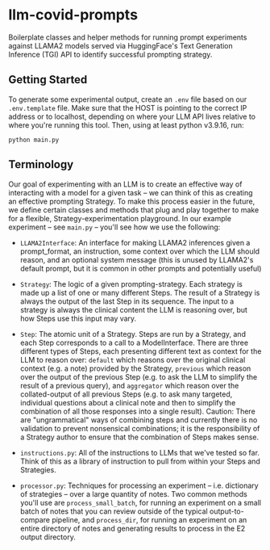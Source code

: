 # llm-covid-prompts

Boilerplate classes and helper methods for running prompt experiments against LLAMA2 models served via
HuggingFace's Text Generation Inference (TGI) API to identify successful prompting strategy.

## Getting Started

To generate some experimental output, create an `.env` file based on our `.env.template` file. Make
sure that the HOST is pointing to the correct IP address or to localhost, depending on where your
LLM API lives relative to where you're running this tool. Then, using at least python v3.9.16, run:

```shell
python main.py
```

## Terminology

Our goal of experimenting with an LLM is to create an effective way of interacting with a model for
a given task – we can think of this as creating an effective prompting Strategy. To make this process
easier in the future, we define certain classes and methods that plug and play together to make for a
flexible, Strategy-experimentation playground. In our example experiment – see `main.py` – you'll see how we use the following:

- `LLAMA2Interface`: An interface for making LLAMA2 inferences given a prompt_format, an instruction,
  some context over which the LLM should reason, and an optional system message (this is unused by
  LLAMA2's default prompt, but it is common in other prompts and potentially useful)

- `Strategy`: The logic of a given prompting-strategy. Each strategy is made up a list of one or
  many different Steps. The result of a Strategy is always the output of the last Step in its sequence.
  The input to a strategy is always the clinical content the LLM is reasoning over, but how Steps use this input may vary.

- `Step`: The atomic unit of a Strategy. Steps are run by a Strategy, and each Step corresponds to
  a call to a ModelInterface. There are three different types of Steps, each presenting different text
  as context for the LLM to reason over: `default` which reasons over the original clinical context
  (e.g. a note) provided by the Strategy, `previous` which reason over the output of the previous Step
  (e.g. to ask the LLM to simplify the result of a previous query), and `aggregator` which reason over
  the collated-output of all previous Steps (e.g. to ask many targeted, individual questions about a
  clinical note and then to simplify the combination of all those responses into a single result).
  Caution: There are "ungrammatical" ways of combining steps and currently there is no validation to
  prevent nonsensical combinations; it is the responsibility of a Strategy author to ensure that the
  combination of Steps makes sense.

- `instructions.py`: All of the instructions to LLMs that we've tested so far. Think of this as a
  library of instruction to pull from within your Steps and Strategies.

- `processor.py`: Techniques for processing an experiment – i.e. dictionary of strategies – over a
  large quantity of notes. Two common methods you'll use are `process_small_batch`, for running an
  experiment on a small batch of notes that you can review outside of the typical output-to-compare
  pipeline, and `process_dir`, for running an experiment on an entire directory of notes and generating
  results to process in the E2 output directory.

